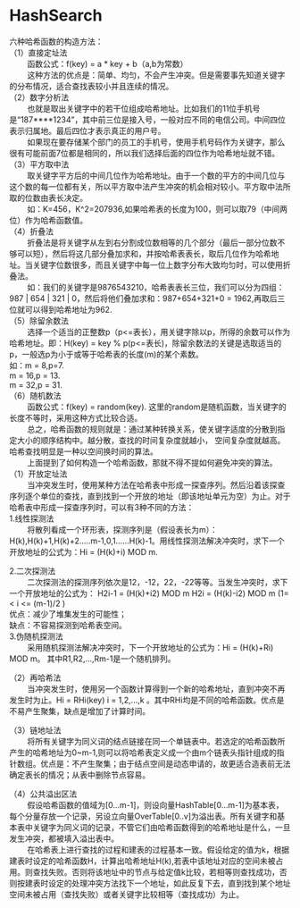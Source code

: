 # HashSearch
六种哈希函数的构造方法：</br>
（1）直接定址法</br>
&emsp;&emsp;&nbsp;函数公式：f(key) = a * key + b（a,b为常数）</br>
&emsp;&emsp;&nbsp;这种方法的优点是：简单、均匀，不会产生冲突。但是需要事先知道关键字的分布情况，适合查找表较小并且连续的情况。</br>
（2）数字分析法</br>
&emsp;&emsp;&nbsp;也就是取出关键字中的若干位组成哈希地址。比如我们的11位手机号是“187****1234”，其中前三位是接入号，一般对应不同的电信公司。中间四位表示归属地。最后四位才表示真正的用户号。</br>
&emsp;&emsp;&nbsp;如果现在要存储某个部门的员工的手机号，使用手机号码作为关键字，那么很有可能前面7位都是相同的，所以我们选择后面的四位作为哈希地址就不错。</br>
（3）平方取中法</br>
&emsp;&emsp;&nbsp;取关键字平方后的中间几位作为哈希地址。由于一个数的平方的中间几位与这个数的每一位都有关，所以平方取中法产生冲突的机会相对较小。平方取中法所取的位数由表长决定。</br>
&emsp;&emsp;&nbsp;如：K=456，K^2=207936,如果哈希表的长度为100，则可以取79（中间两位）作为哈希函数值。</br>
（4）折叠法</br>
&emsp;&emsp;&nbsp;折叠法是将关键字从左到右分割成位数相等的几个部分（最后一部分位数不够可以短），然后将这几部分叠加求和，并按哈希表表长，取后几位作为哈希地址。当关键字位数很多，而且关键字中每一位上数字分布大致均匀时，可以使用折叠法。</br>
&emsp;&emsp;&nbsp;如：我们的关键字是9876543210，哈希表表长三位，我们可以分为四组：987 | 654 | 321 | 0，然后将他们叠加求和：987+654+321+0 = 1962,再取后三位就可以得到哈希地址为962.</br>
（5）除留余数法</br>
&emsp;&emsp;&nbsp;选择一个适当的正整数p（p<=表长），用关键字除以p，所得的余数可以作为哈希地址。即：H(key) = key % p(p<=表长)，除留余数法的关键是选取适当的p，一般选p为小于或等于哈希表的长度(m)的某个素数。</br>
如：m = 8,p=7.</br>
m = 16,p = 13.</br>
m = 32,p = 31.</br>
（6）随机数法</br>
&emsp;&emsp;&nbsp;函数公式：f(key) = random(key).  这里的random是随机函数，当关键字的长度不等时，采用这种方式比较合适。</br>
&emsp;&emsp;&nbsp;总之，哈希函数的规则就是：通过某种转换关系，使关键字适度的分散到指定大小的顺序结构中。越分散，查找的时间复杂度就越小， 空间复杂度就越高。哈希查找明显是一种以空间换时间的算法。</br>
&emsp;&emsp;&nbsp;上面提到了如何构造一个哈希函数，那就不得不提如何避免冲突的算法。</br>
（1）开放定址法</br>
&emsp;&emsp;&nbsp;当冲突发生时，使用某种方法在哈希表中形成一探查序列。然后沿着该探查序列逐个单位的查找，直到找到一个开放的地址（即该地址单元为空）为止。对于哈希表中形成一探查序列时，可以有3种不同的方法：</br>
1.线性探测法</br>
&emsp;&emsp;&nbsp;将散列看成一个环形表，探测序列是（假设表长为m）：</br>
H(k),H(k)+1,H(k)+2.....m-1,0,1......H(k)-1。用线性探测法解决冲突时，求下一个开放地址的公式为：Hi = (H(k)+i) MOD m.</br>
 
2.二次探测法</br>
&emsp;&emsp;&nbsp;二次探测法的探测序列依次是12，-12，22，-22等等。当发生冲突时，求下一个开放地址的公式为：
H2i-1 = (H(k)+i2) MOD m
H2i = (H(k)-i2) MOD m (1=< i <= (m-1)/2 )</br>
优点：减少了堆集发生的可能性；</br>
缺点：不容易探测到哈希表空间。</br>
3.伪随机探测法</br>
&emsp;&emsp;&nbsp;采用随机探测法解决冲突时，下一个开放地址的公式为：Hi = (H(k)+Ri) MOD m。
其中R1,R2,...,Rm-1是一个随机排列。</br>
 
（2）再哈希法</br>
&emsp;&emsp;&nbsp;当冲突发生时，使用另一个函数计算得到一个新的哈希地址，直到冲突不再发生时为止。Hi = RHi(key) i = 1,2,…,k  。其中RHi均是不同的哈希函数。优点是不易产生聚集，缺点是增加了计算时间。</br>

（3）链地址法</br>
&emsp;&emsp;&nbsp;将所有关键字为同义词的结点链接在同一个单链表中。若选定的哈希函数所产生的哈希地址为0~m-1,则可以将哈希表定义成一个由m个链表头指针组成的指针数组。优点是：不产生聚集；由于结点空间是动态申请的，故更适合造表前无法确定表长的情况；从表中删除节点容易。</br>

（4）公共溢出区法</br>
&emsp;&emsp;&nbsp;假设哈希函数的值域为[0...m-1]，则设向量HashTable[0...m-1]为基本表，每个分量存放一个记录，另设立向量OverTable[0..v]为溢出表。所有关键字和基本表中关键字为同义词的记录，不管它们由哈希函数得到的哈希地址是什么，一旦发生冲突，都被填入溢出表中。</br>
&emsp;&emsp;&nbsp;在哈希表上进行查找的过程和建表的过程基本一致。假设给定的值为k，根据建表时设定的哈希函数H，计算出哈希地址H(k),若表中该地址对应的空间未被占用。则查找失败。否则将该地址中的节点与给定值k比较，若相等则查找成功，否则按建表时设定的处理冲突方法找下一个地址，如此反复下去，直到找到某个地址空间未被占用（查找失败）或者关键字比较相等（查找成功）为止。</br>